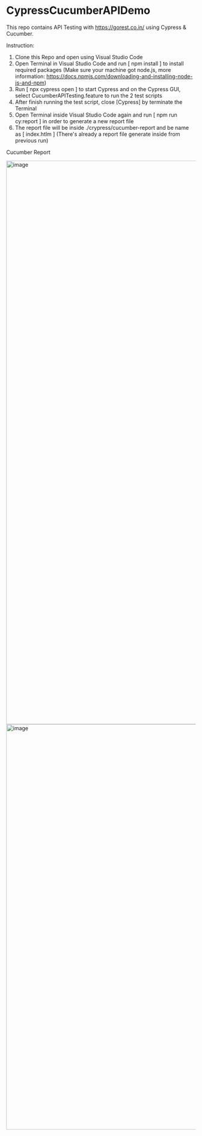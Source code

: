 # CypressCucumberAPIDemo

This repo contains API Testing with https://gorest.co.in/ using Cypress & Cucumber.

Instruction:

1. Clone this Repo and open using Visual Studio Code
2. Open Terminal in Visual Studio Code and run [ npm install ] to install required packages (Make sure your machine got node.js, more information: https://docs.npmjs.com/downloading-and-installing-node-js-and-npm)
4. Run [ npx cypress open ] to start Cypress and on the Cypress GUI, select CucumberAPITesting.feature to run the 2 test scripts
5. After finish running the test script, close [Cypress] by terminate the Terminal
6. Open Terminal inside Visual Studio Code again and run [ npm run cy:report ] in order to generate a new report file 
7. The report file will be inside ./crypress/cucumber-report and be name as [ index.htlm ] (There's already a report file generate inside from previous run)

Cucumber Report

<img width="1493" alt="image" src="https://user-images.githubusercontent.com/73167411/170353192-e5c1c05a-afd5-4ff5-bfdd-b32b4a3e0486.png">

<img width="1074" alt="image" src="https://user-images.githubusercontent.com/73167411/170354199-0c39c75c-5877-4291-aaa8-2572f532a5ba.png">

